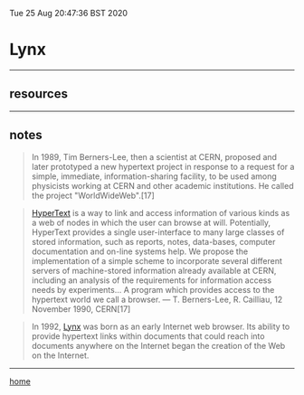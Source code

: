 Tue 25 Aug 20:47:36 BST 2020

# Lynx

___

## resources



___

## notes


> In 1989, Tim Berners-Lee, then a scientist at CERN, proposed and later prototyped a new hypertext project in response to a request for a simple, immediate, information-sharing facility, to be used among physicists working at CERN and other academic institutions. He called the project "WorldWideWeb".[17]

> [HyperText](/home/pi/Documents/notesystem/hypertext.md) is a way to link and access information of various kinds as a web of nodes in which the user can browse at will. Potentially, HyperText provides a single user-interface to many large classes of stored information, such as reports, notes, data-bases, computer documentation and on-line systems help. We propose the implementation of a simple scheme to incorporate several different servers of machine-stored information already available at CERN, including an analysis of the requirements for information access needs by experiments... A program which provides access to the hypertext world we call a browser. ― T. Berners-Lee, R. Cailliau, 12 November 1990, CERN[17] 

> In 1992, [Lynx](https://lynx.browser.org/) was born as an early Internet web browser. Its ability to provide hypertext links within documents that could reach into documents anywhere on the Internet began the creation of the Web on the Internet. 

___

[home](/home/pi/Documents/notesystem/home.md)